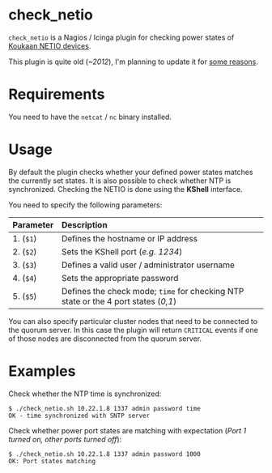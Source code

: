 check_netio
==========
``check_netio`` is a Nagios / Icinga plugin for checking power states of [Koukaan NETIO devices](http://www.koukaam.se/kkmd/products.php?cat_id=19).

This plugin is quite old (*~2012*), I'm planning to update it for [some reasons](https://github.com/stdevel/check_netio/issues/1).

Requirements
============
You need to have the ``netcat`` / ``nc`` binary installed.

Usage
=====
By default the plugin checks whether your defined power states matches the currently set states. It is also possible to check whether NTP is synchronized. Checking the NETIO is done using the **KShell** interface.

You need to specify the following parameters:

| Parameter | Description |
|:----------|:------------|
| 1. (``$1``) | Defines the hostname or IP address |
| 2. (``$2``) | Sets the KShell port (*e.g. 1234*) |
| 3. (``$3``) | Defines a valid user / administrator username |
| 4. (``$4``) | Sets the appropriate password |
| 5. (``$5``) | Defines the check mode; ``time`` for checking NTP state or the 4 port states (*0,1*) |

You can also specify particular cluster nodes that need to be connected to the quorum server. In this case the plugin will return ``CRITICAL`` events if one of those nodes are disconnected from the quorum server.

Examples
========
Check whether the NTP time is synchronized:
```
$ ./check_netio.sh 10.22.1.8 1337 admin password time
OK - time synchronized with SNTP server
```

Check whether power port states are matching with expectation (*Port 1 turned on, other ports turned off*):
```
$ ./check_netio.sh 10.22.1.8 1337 admin password 1000
OK: Port states matching
```
